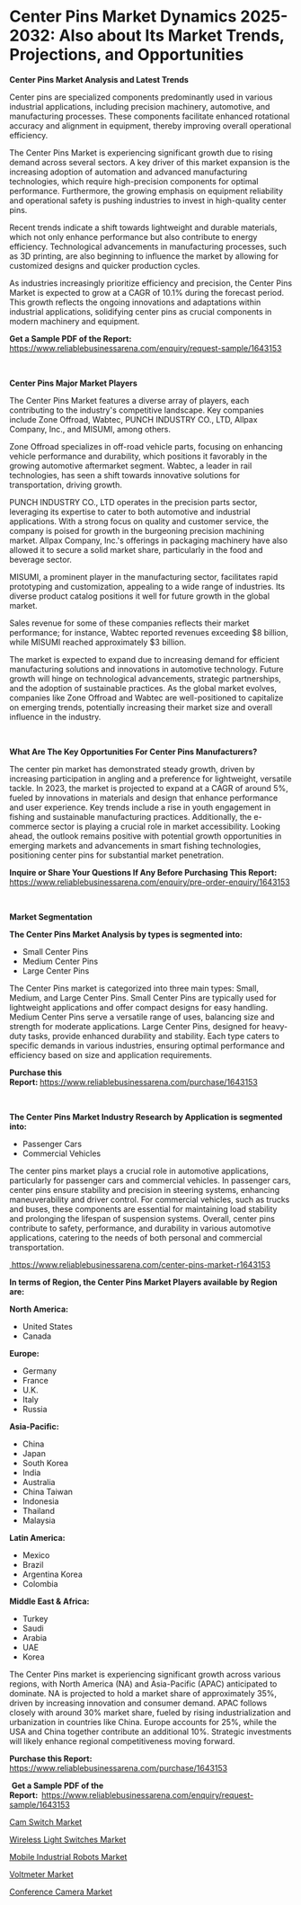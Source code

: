 <p><h1>Center Pins Market Dynamics 2025-2032: Also about Its Market Trends, Projections, and Opportunities</h1></p><p><strong>Center Pins Market Analysis and Latest Trends</strong></p>
<p><p>Center pins are specialized components predominantly used in various industrial applications, including precision machinery, automotive, and manufacturing processes. These components facilitate enhanced rotational accuracy and alignment in equipment, thereby improving overall operational efficiency.</p><p>The Center Pins Market is experiencing significant growth due to rising demand across several sectors. A key driver of this market expansion is the increasing adoption of automation and advanced manufacturing technologies, which require high-precision components for optimal performance. Furthermore, the growing emphasis on equipment reliability and operational safety is pushing industries to invest in high-quality center pins.</p><p>Recent trends indicate a shift towards lightweight and durable materials, which not only enhance performance but also contribute to energy efficiency. Technological advancements in manufacturing processes, such as 3D printing, are also beginning to influence the market by allowing for customized designs and quicker production cycles.</p><p>As industries increasingly prioritize efficiency and precision, the Center Pins Market is expected to grow at a CAGR of 10.1% during the forecast period. This growth reflects the ongoing innovations and adaptations within industrial applications, solidifying center pins as crucial components in modern machinery and equipment.</p></p>
<p><strong>Get a Sample PDF of the Report:&nbsp;</strong> <a href="https://www.reliablebusinessarena.com/enquiry/request-sample/1643153?utm_campaign=2206&utm_medium=2&utm_source=Github&utm_content=ia&utm_term=10042025&utm_id=center-pins">https://www.reliablebusinessarena.com/enquiry/request-sample/1643153</a></p>
<p>&nbsp;</p>
<p><strong>Center Pins Major Market Players</strong></p>
<p><p>The Center Pins Market features a diverse array of players, each contributing to the industry's competitive landscape. Key companies include Zone Offroad, Wabtec, PUNCH INDUSTRY CO., LTD, Allpax Company, Inc., and MISUMI, among others. </p><p>Zone Offroad specializes in off-road vehicle parts, focusing on enhancing vehicle performance and durability, which positions it favorably in the growing automotive aftermarket segment. Wabtec, a leader in rail technologies, has seen a shift towards innovative solutions for transportation, driving growth. </p><p>PUNCH INDUSTRY CO., LTD operates in the precision parts sector, leveraging its expertise to cater to both automotive and industrial applications. With a strong focus on quality and customer service, the company is poised for growth in the burgeoning precision machining market. Allpax Company, Inc.'s offerings in packaging machinery have also allowed it to secure a solid market share, particularly in the food and beverage sector. </p><p>MISUMI, a prominent player in the manufacturing sector, facilitates rapid prototyping and customization, appealing to a wide range of industries. Its diverse product catalog positions it well for future growth in the global market. </p><p>Sales revenue for some of these companies reflects their market performance; for instance, Wabtec reported revenues exceeding $8 billion, while MISUMI reached approximately $3 billion. </p><p>The market is expected to expand due to increasing demand for efficient manufacturing solutions and innovations in automotive technology. Future growth will hinge on technological advancements, strategic partnerships, and the adoption of sustainable practices. As the global market evolves, companies like Zone Offroad and Wabtec are well-positioned to capitalize on emerging trends, potentially increasing their market size and overall influence in the industry.</p></p>
<p>&nbsp;</p>
<p><strong>What Are The Key Opportunities For Center Pins Manufacturers?</strong></p>
<p><p>The center pin market has demonstrated steady growth, driven by increasing participation in angling and a preference for lightweight, versatile tackle. In 2023, the market is projected to expand at a CAGR of around 5%, fueled by innovations in materials and design that enhance performance and user experience. Key trends include a rise in youth engagement in fishing and sustainable manufacturing practices. Additionally, the e-commerce sector is playing a crucial role in market accessibility. Looking ahead, the outlook remains positive with potential growth opportunities in emerging markets and advancements in smart fishing technologies, positioning center pins for substantial market penetration.</p></p>
<p><strong>Inquire or Share Your Questions If Any Before Purchasing This Report:</strong> <a href="https://www.reliablebusinessarena.com/enquiry/pre-order-enquiry/1643153?utm_campaign=2206&utm_medium=2&utm_source=Github&utm_content=ia&utm_term=10042025&utm_id=center-pins">https://www.reliablebusinessarena.com/enquiry/pre-order-enquiry/1643153</a></p>
<p>&nbsp;</p>
<p><strong>Market Segmentation</strong></p>
<p><strong>The Center Pins Market Analysis by types is segmented into:</strong></p>
<p><ul><li>Small Center Pins</li><li>Medium Center Pins</li><li>Large Center Pins</li></ul></p>
<p><p>The Center Pins market is categorized into three main types: Small, Medium, and Large Center Pins. Small Center Pins are typically used for lightweight applications and offer compact designs for easy handling. Medium Center Pins serve a versatile range of uses, balancing size and strength for moderate applications. Large Center Pins, designed for heavy-duty tasks, provide enhanced durability and stability. Each type caters to specific demands in various industries, ensuring optimal performance and efficiency based on size and application requirements.</p></p>
<p><strong>Purchase this Report:&nbsp;</strong><a href="https://www.reliablebusinessarena.com/purchase/1643153?utm_campaign=2206&utm_medium=2&utm_source=Github&utm_content=ia&utm_term=10042025&utm_id=center-pins">https://www.reliablebusinessarena.com/purchase/1643153</a></p>
<p>&nbsp;</p>
<p><strong>The Center Pins Market Industry Research by Application is segmented into:</strong></p>
<p><ul><li>Passenger Cars</li><li>Commercial Vehicles</li></ul></p>
<p><p>The center pins market plays a crucial role in automotive applications, particularly for passenger cars and commercial vehicles. In passenger cars, center pins ensure stability and precision in steering systems, enhancing maneuverability and driver control. For commercial vehicles, such as trucks and buses, these components are essential for maintaining load stability and prolonging the lifespan of suspension systems. Overall, center pins contribute to safety, performance, and durability in various automotive applications, catering to the needs of both personal and commercial transportation.</p></p>
<p><a href="https://www.reliablebusinessarena.com/center-pins-market-r1643153?utm_campaign=2206&utm_medium=2&utm_source=Github&utm_content=ia&utm_term=10042025&utm_id=center-pins">&nbsp;https://www.reliablebusinessarena.com/center-pins-market-r1643153</a></p>
<p><strong>In terms of Region, the Center Pins Market Players available by Region are:</strong></p>
<p>
    <p> <strong> North America: </strong>
        <ul>
            <li>United States</li>
            <li>Canada</li>
        </ul>
        </p> 
    <p> <strong> Europe: </strong>
        <ul>
            <li>Germany</li>
            <li>France</li>
            <li>U.K.</li>
            <li>Italy</li>
            <li>Russia</li>
        </ul>
        </p> 
    <p> <strong> Asia-Pacific: </strong>
        <ul>
            <li>China</li>
            <li>Japan</li>
            <li>South Korea</li>
            <li>India</li>
            <li>Australia</li>
            <li>China Taiwan</li>
            <li>Indonesia</li>
            <li>Thailand</li>
            <li>Malaysia</li>
        </ul>
        </p> 
    <p> <strong> Latin America: </strong>
        <ul>
            <li>Mexico</li>
            <li>Brazil</li>
            <li>Argentina Korea</li>
            <li>Colombia</li>
        </ul>
        </p> 
    <p> <strong> Middle East & Africa: </strong>
        <ul>
            <li>Turkey</li>
            <li>Saudi</li>
            <li>Arabia</li>
            <li>UAE</li>
            <li>Korea</li>
        </ul>
    </p>
    </p>
<p><p>The Center Pins market is experiencing significant growth across various regions, with North America (NA) and Asia-Pacific (APAC) anticipated to dominate. NA is projected to hold a market share of approximately 35%, driven by increasing innovation and consumer demand. APAC follows closely with around 30% market share, fueled by rising industrialization and urbanization in countries like China. Europe accounts for 25%, while the USA and China together contribute an additional 10%. Strategic investments will likely enhance regional competitiveness moving forward.</p></p>
<p><strong>Purchase this Report: </strong><a href="https://www.reliablebusinessarena.com/purchase/1643153?utm_campaign=2206&utm_medium=2&utm_source=Github&utm_content=ia&utm_term=10042025&utm_id=center-pins">https://www.reliablebusinessarena.com/purchase/1643153</a></p>
<p>&nbsp;<strong>Get a Sample PDF of the Report:&nbsp;&nbsp;</strong><a href="https://www.reliablebusinessarena.com/enquiry/request-sample/1643153?utm_campaign=2206&utm_medium=2&utm_source=Github&utm_content=ia&utm_term=10042025&utm_id=center-pins">https://www.reliablebusinessarena.com/enquiry/request-sample/1643153</a></p>
<p><strong></strong></p>
<p><p><a href="https://github.com/sarialahipff/Market-Research-Report-List-1/blob/main/cam-switch-market.md?utm_campaign=2206&utm_medium=2&utm_source=Github&utm_content=ia&utm_term=10042025&utm_id=center-pins">Cam Switch Market</a></p><p><a href="https://github.com/rwanjamiul/Market-Research-Report-List-1/blob/main/wireless-light-switches-market.md?utm_campaign=2206&utm_medium=2&utm_source=Github&utm_content=ia&utm_term=10042025&utm_id=center-pins">Wireless Light Switches Market</a></p><p><a href="https://github.com/edderkoliso1/Market-Research-Report-List-1/blob/main/mobile-industrial-robots-market.md?utm_campaign=2206&utm_medium=2&utm_source=Github&utm_content=ia&utm_term=10042025&utm_id=center-pins">Mobile Industrial Robots Market</a></p><p><a href="https://github.com/tamerlgwilt/Market-Research-Report-List-1/blob/main/voltmeter-market.md?utm_campaign=2206&utm_medium=2&utm_source=Github&utm_content=ia&utm_term=10042025&utm_id=center-pins">Voltmeter Market</a></p><p><a href="https://github.com/gorbaicodaro/Market-Research-Report-List-1/blob/main/conference-camera-market.md?utm_campaign=2206&utm_medium=2&utm_source=Github&utm_content=ia&utm_term=10042025&utm_id=center-pins">Conference Camera Market</a></p></p>